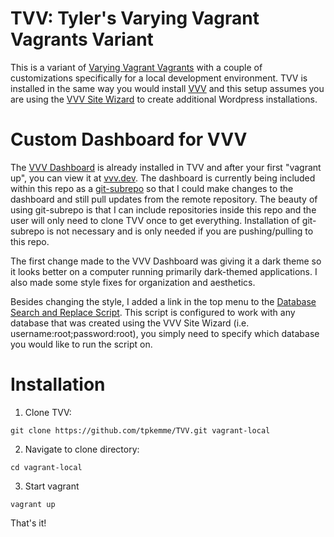 # TVV: Tyler's Varying Vagrant Vagrants Variant

This is a variant of [Varying Vagrant Vagrants](https://github.com/Varying-Vagrant-Vagrants/VVV) with a couple of customizations specifically for a local development environment.  TVV is installed in the same way you would install [VVV](https://github.com/varying-vagrant-vagrants/vvv) and this setup assumes you are using the [VVV Site Wizard](https://github.com/bradp/vv) to create additional Wordpress installations.  

# Custom Dashboard for VVV

The [VVV Dashboard](https://github.com/topdown/VVV-Dashboard) is already installed in TVV and after your first "vagrant up", you can view it at [vvv.dev](http://vvv.dev).  The dashboard is currently being included within this repo as a [git-subrepo](https://github.com/ingydotnet/git-subrepo) so that I could make changes to the dashboard and still pull updates from the remote repository.  The beauty of using git-subrepo is that I can include repositories inside this repo and the user will only need to clone TVV once to get everything.  Installation of git-subrepo is not necessary and is only needed if you are pushing/pulling to this repo.

The first change made to the VVV Dashboard was giving it a dark theme so it looks better on a computer running primarily dark-themed applications.  I also made some style fixes for organization and aesthetics.  

Besides changing the style, I added a link in the top menu to the [Database Search and Replace Script](https://interconnectit.com/products/search-and-replace-for-wordpress-databases/).  This script is configured to work with any database that was created using the VVV Site Wizard (i.e. username:root;password:root), you simply need to specify which database you would like to run the script on.

# Installation

1. Clone TVV:
```
git clone https://github.com/tpkemme/TVV.git vagrant-local
```
2. Navigate to clone directory:
```
cd vagrant-local
```
3. Start vagrant
```
vagrant up
```

That's it!  
